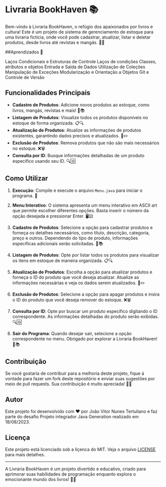 # Livraria BookHaven 📚

Bem-vindo à Livraria BookHaven, o refúgio dos apaixonados por livros e cultura! Este é um projeto de sistema de gerenciamento de estoque para uma livraria fictícia, onde você pode cadastrar, atualizar, listar e deletar produtos, desde livros até revistas e mangás. 📖✨

##Aprendizados 🧠

Laços Condicionais e Estruturas de Controle
Laços de condições
Classes, atributos e objetos
Entrada e Saída de Dados
Utilização de Coleções
Manipulação de Exceções
Modularização e Orientação a Objetos
Git e Controle de Versão

## Funcionalidades Principais

- **Cadastro de Produtos**: Adicione novos produtos ao estoque, como livros, mangás, revistas e mais! 📝📚
- **Listagem de Produtos**: Visualize todos os produtos disponíveis no estoque de forma organizada. 📋🔍
- **Atualização de Produtos**: Atualize as informações de produtos existentes, garantindo dados precisos e atualizados. 🔄✏️
- **Exclusão de Produtos**: Remova produtos que não são mais necessários no estoque. ❌🗑️
- **Consulta por ID**: Busque informações detalhadas de um produto específico usando seu ID. 🔍🆔

## Como Utilizar

1. **Execução**: Compile e execute o arquivo `Menu.java` para iniciar o programa. 🚀

2. **Menu Interativo**: O sistema apresenta um menu interativo em ASCII art que permite escolher diferentes opções. Basta inserir o número da opção desejada e pressionar Enter. 🖥️⌨️

3. **Cadastro de Produtos**: Selecione a opção para cadastrar produtos e forneça os detalhes necessários, como título, descrição, categoria, preço e outros. Dependendo do tipo de produto, informações específicas adicionais serão solicitadas. 📝📚

4. **Listagem de Produtos**: Opte por listar todos os produtos para visualizar os itens em estoque de maneira organizada. 📋🔍

5. **Atualização de Produtos**: Escolha a opção para atualizar produtos e forneça o ID do produto que você deseja atualizar. Atualize as informações necessárias e veja os dados serem atualizados. 🔄✏️

6. **Exclusão de Produtos**: Selecione a opção para apagar produtos e insira o ID do produto que você deseja remover do estoque. ❌🗑️

7. **Consulta por ID**: Opte por buscar um produto específico digitando o ID correspondente. As informações detalhadas do produto serão exibidas. 🔍🆔

8. **Sair do Programa**: Quando desejar sair, selecione a opção correspondente no menu. Obrigado por explorar a Livraria BookHaven! 🚪📚

## Contribuição

Se você gostaria de contribuir para a melhoria deste projeto, fique à vontade para fazer um fork deste repositório e enviar suas sugestões por meio de pull requests. Sua contribuição é muito apreciada! 🙌✨

## Autor

Este projeto foi desenvolvido com ❤️ por João Vitor Nunes Tertuliano e faz parte do desafio Projeto integrador Java Generation realizado em 18/08/2023. 

## Licença

Este projeto está licenciado sob a liçenca do MIT. Veja o arquivo [LICENSE](LICENSE) para mais detalhes.

---

A Livraria BookHaven é um projeto divertido e educativo, criado para aprimorar suas habilidades de programação enquanto explora o emocionante mundo dos livros! 📖🌟
